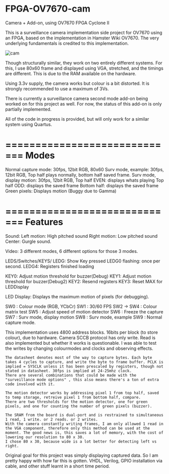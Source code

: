 # FPGA-OV7670-cam

Camera + Add-on, using OV7670 FPGA Cyclone II

This is a surveillance camera implementation side project for OV7670 using an FPGA, based on the implementation in Hamster Wiki OV7670. The very underlying fundamentals is credited to this implementation.  

![cam](/../screenshot/scrn/cam.jpg?raw=true "cam")

Though structurally similar, they work on two entirely different systems. For this, I use 80x60 frame and displayed using VGA, stretched, and the timings are different. This is due to the RAM available on the hardware. 

Using 3.3v supply, the camera works but colour is a bit distorted. It is strongly recommended to use a maximum of 3Vs.

There is currently a surveillance camera second mode add-on being worked on for this project as well. For now, the status of this add-on is only partially implemented. 


All of the code in progress is provided, but will only work for a similar system using Quartus.

=============================
Modes
=============================

Normal capture mode:
	30fps, 12bit RGB, 80x60
Surv mode, example:
	30fps, 12bit RGB, Top half plays normally, bottom half saved frame.
Surv mode, display motion:
	30fps, 12bit RGB, 
	Top half EVEN: displays whats playing
	Top half ODD: displays the saved frame
	Bottom half: displays the saved frame
	Green pixels: Displays motion (Buggy due to Gamma)
	
=============================
Features
=============================
Sound:
 Left motion: High pitched sound
 Right motion: Low pitched sound
 Center: Gurgle sound.

Video:
 3 different modes, 6 different options for those 3 modes.

LEDS/Switches/KEYS/
 LEDG<OddNumbers>: Show Key pressed
 LEDG0 flashing: once per second.
 LEDG4: Registers finished loading 

 KEY0: Adjust motion threshold for buzzer(Debug)
 KEY1: Adjust motion threshold for buzzer(Debug2)
 KEY2: Resend registers
 KEY3: Reset MAX for LEDDisplay

 LED Display:  Displays the maximum motion of pixels (for debugging).
 
 SW0 : Colour mode (RGB, YCbCr)
 SW1 : 30/60 FPS
 SW2 -> SW4 : Colour matrix test
 SW5 : Adjust speed of motion detector
 SW6 : Freeze the capture
 SW7 : Surv mode, display motion
 SW8 : Surv mode, example
 SW9 : Normal capture mode.
 
 
 This implementation uses 4800 address blocks. 16bits per block (to store colour), due to hardware.
	Camera SCCB protocol has only write. Read is also implemented but whether it works is questionable. I was able to test the writes by changing colourmodes and clocks and observing effects.
	
	The datasheet denotes most of the way to capture bytes. Each byte takes 4 cycles to capture, and write the byte to frame buffer. PCLK is implied = SYSCLK unless it has been prescaled by registers, though not stated in datasheet. 30fps is implied at 24-25mhz clock.
	There are several combinations that could be made with the "surveillance mode options" , this also means there's a ton of extra code involved with it.
	
	The motion detector works by addressing pixel 1 from top half, saved to temp storage, retreive pixel 1 from bottom half, compare.
	There are two thresholds for the motion detector, one for green pixels, and one for counting the number of green pixels (buzzer).
		
	The SRAM from the board is dual-port and is restrained to simultaneous 1 read, 1 write. or 2 reads. or 2 writes.
	With the camera constantly writing frames, I am only allowed 1 read in the VGA component, therefore only this method can be used at the moment. The good news is, this saves a lot of memory, with the cost of lowering our resolution to 80 x 30.
	I chose 80 x 30, because wide is a lot better for detecting left vs right.
	
Original goal for this project was simply displaying captured data. So I am pretty happy with how far this is gotten. VHDL, Verilog, GPIO installation via cable, and other stuff learnt in a short time period.